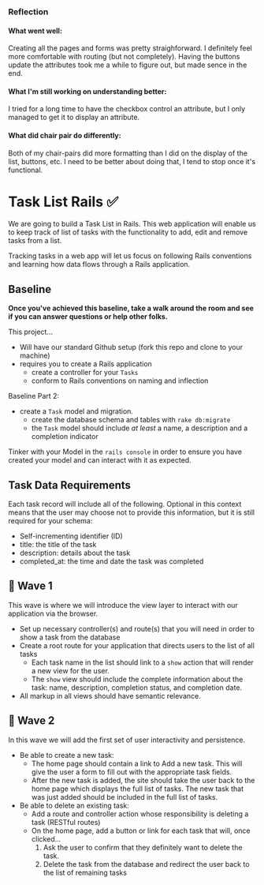 ### Reflection
#### What went well: 
  Creating all the pages and forms was pretty straighforward. I definitely feel more comfortable with routing (but not completely). Having the buttons update the attributes took me a while to figure out, but made sence in the end.

#### What I'm still working on understanding better: 
  I tried for a long time to have the checkbox control an attribute, but I only managed to get it to display an attribute.

#### What did chair pair do differently:
  Both of my chair-pairs did more formatting than I did on the display of the list, buttons, etc. I need to be better about doing that, I tend to stop once it's functional.

# Task List Rails ✅
We are going to build a Task List in Rails. This web application will enable us to keep track of list of tasks with the functionality to add, edit and remove tasks from a list.

Tracking tasks in a web app will let us focus on following Rails conventions and learning how data flows through a Rails application.

## Baseline
**Once you've achieved this baseline, take a walk around the room and see if you can answer questions or help other folks.**

This project...

- Will have our standard Github setup (fork this repo and clone to your machine)
- requires you to create a Rails application
  - create a controller for your `Tasks`
  - conform to Rails conventions on naming and inflection

Baseline Part 2:
- create a `Task` model and migration.
  - create the database schema and tables with `rake db:migrate`
  - the `Task` model should include _at least_ a name, a description and a completion indicator

Tinker with your Model in the `rails console` in order to ensure you have created your model and can interact with it as expected.

## Task Data Requirements

Each task record will include all of the following. Optional in this context means that the user may choose not to provide this information, but it is still required for your schema:
- Self-incrementing identifier (ID)
- title: the title of the task
- description: details about the task
- completed_at: the time and date the task was completed

## 🌊 Wave 1
This wave is where we will introduce the view layer to interact with our application via the browser.

- Set up necessary controller(s) and route(s) that you will need in order to show a task from the database
- Create a root route for your application that directs users to the list of all tasks
  - Each task name in the list should link to a `show` action that will render a new view for the user.
  - The `show` view should include the complete information about the task: name, description, completion status, and completion date.
- All markup in all views should have semantic relevance.


## 🌊 Wave 2
In this wave we will add the first set of user interactivity and persistence.

- Be able to create a new task:
  - The home page should contain a link to Add a new task. This will give the user a form to fill out with the appropriate task fields.
  - After the new task is added, the site should take the user back to the home page which displays the full list of tasks. The new task that was just added should be included in the full list of tasks.
- Be able to delete an existing task:
  - Add a route and controller action whose responsibility is deleting a task (RESTful routes)
  - On the home page, add a button or link for each task that will, once clicked...
    1. Ask the user to confirm that they definitely want to delete the task.
    1. Delete the task from the database and redirect the user back to the list of remaining tasks

<!-- ## 🌊 Wave 3
In this wave we will extend the interactivity with users, allowing them to edit existing tasks in a couple of different ways. As always, follow _RESTful_ conventions when implementing these features.

- Add the ability for the user to mark a task complete
  - Add a button to the list of tasks on the home page that, when clicked, will mark a task complete.
  - Update the database with the task's completed date
- Add the ability for the user to edit a task's details.
  - Add an `edit` action that renders a form allowing the user to update all the fields of a task.
  - Submitting the form from the `edit` action should _update_ the existing task; not create a new one.
    - Research: ActiveRecord's `update` method.
  - Link to the `edit` action from the task's `show` page.
  - DRY up your code by reusing the view code from the `new` functionality
    - Hint: Rendering _partials_ in Rails.

 -->

